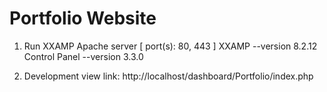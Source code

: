 # Portfolio Website

1. Run XXAMP Apache server [ port(s): 80, 443 ] XXAMP --version 8.2.12 Control Panel --version 3.3.0

2. Development view link: http://localhost/dashboard/Portfolio/index.php

